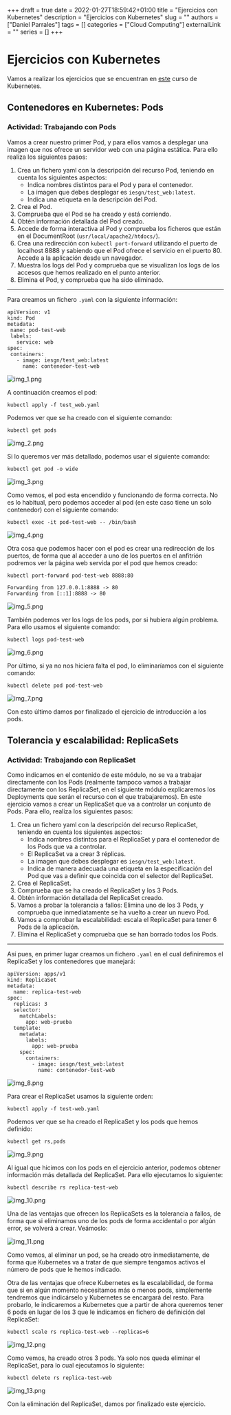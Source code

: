 +++ 
draft = true
date = 2022-01-27T18:59:42+01:00
title = "Ejercicios con Kubernetes"
description = "Ejercicios con Kubernetes"
slug = ""
authors = ["Daniel Parrales"]
tags = []
categories = ["Cloud Computing"]
externalLink = ""
series = []
+++

# Ejercicios con Kubernetes

Vamos a realizar los ejercicios que se encuentran en [este](https://github.com/iesgn/curso_kubernetes_cep) curso de Kubernetes.

## Contenedores en Kubernetes: Pods

### Actividad: Trabajando con Pods

Vamos a crear nuestro primer Pod, y para ellos vamos a desplegar una imagen que nos ofrece un servidor web con una página estática. Para ello realiza los siguientes pasos:

1. Crea un fichero yaml con la descripción del recurso Pod, teniendo en cuenta los siguientes aspectos:
    - Indica nombres distintos para el Pod y para el contenedor.
    - La imagen que debes desplegar es `iesgn/test_web:latest`.
    - Indica una etiqueta en la descripción del Pod.
2. Crea el Pod.
3. Comprueba que el Pod se ha creado y está corriendo.
4. Obtén información detallada del Pod creado.
5. Accede de forma interactiva al Pod y comprueba los ficheros que están en el DocumentRoot (`usr/local/apache2/htdocs/`).
6. Crea una redirección con `kubectl port-forward` utilizando el puerto de localhost 8888 y sabiendo que el Pod ofrece el servicio en el puerto 80. Accede a la aplicación desde un navegador.
7. Muestra los logs del Pod y comprueba que se visualizan los logs de los accesos que hemos realizado en el punto anterior.
8. Elimina el Pod, y comprueba que ha sido eliminado.

-----------------------------------------------------

Para creamos un fichero `.yaml` con la siguiente información:

```
apiVersion: v1
kind: Pod
metadata:
 name: pod-test-web
 labels:
   service: web
spec:
 containers:
   - image: iesgn/test_web:latest
     name: contenedor-test-web
```

![img_1.png](/images/ejercicios_kubernetes/img_1.png)

A continuación creamos el pod:

```
kubectl apply -f test_web.yaml
```

Podemos ver que se ha creado con el siguiente comando:

```
kubectl get pods
```

![img_2.png](/images/ejercicios_kubernetes/img_2.png)

Si lo queremos ver más detallado, podemos usar el siguiente comando:

```
kubectl get pod -o wide
```

![img_3.png](/images/ejercicios_kubernetes/img_3.png)

Como vemos, el pod esta encendido y funcionando de forma correcta. No es lo habitual, pero podemos acceder al pod (en este caso tiene un solo contenedor) con el siguiente comando:

```
kubectl exec -it pod-test-web -- /bin/bash
```

![img_4.png](/images/ejercicios_kubernetes/img_4.png)

Otra cosa que podemos hacer con el pod es crear una redirección de los puertos, de forma que al acceder a uno de los puertos en el anfitrión podremos ver la página web servida por el pod que hemos creado:

```
kubectl port-forward pod-test-web 8888:80

Forwarding from 127.0.0.1:8888 -> 80
Forwarding from [::1]:8888 -> 80
```

![img_5.png](/images/ejercicios_kubernetes/img_5.png)

También podemos ver los logs de los pods, por si hubiera algún problema. Para ello usamos el siguiente comando:

```
kubectl logs pod-test-web
```

![img_6.png](/images/ejercicios_kubernetes/img_6.png)

Por último, si ya no nos hiciera falta el pod, lo eliminaríamos con el siguiente comando:

```
kubectl delete pod pod-test-web
```

![img_7.png](/images/ejercicios_kubernetes/img_7.png)

Con esto último damos por finalizado el ejercicio de introducción a los pods.

## Tolerancia y escalabilidad: ReplicaSets

### Actividad: Trabajando con ReplicaSet

Como indicamos en el contenido de este módulo, no se va a trabajar directamente con los Pods (realmente tampoco vamos a trabajar directamente con los ReplicaSet, en el siguiente módulo explicaremos los Deployments que serán el recurso con el que trabajaremos). En este ejercicio vamos a crear un ReplicaSet que va a controlar un conjunto de Pods. Para ello, realiza los siguientes pasos:

1. Crea un fichero yaml con la descripción del recurso ReplicaSet, teniendo en cuenta los siguientes aspectos:
    - Indica nombres distintos para el ReplicaSet y para el contenedor de los Pods que va a controlar.
    - El ReplicaSet va a crear 3 réplicas.
    - La imagen que debes desplegar es `iesgn/test_web:latest`.
    - Indica de manera adecuada una etiqueta en la especificación del Pod que vas a definir que coincida con el selector del ReplicaSet.
2. Crea el ReplicaSet.
3. Comprueba que se ha creado el ReplicaSet y los 3 Pods.
4. Obtén información detallada del ReplicaSet creado.
5. Vamos a probar la tolerancia a fallos: Elimina uno de los 3 Pods, y comprueba que inmediatamente se ha vuelto a crear un nuevo Pod.
6. Vamos a comprobar la escalabilidad: escala el ReplicaSet para tener 6 Pods de la aplicación.
7. Elimina el ReplicaSet y comprueba que se han borrado todos los Pods.

-------------------------------------------------

Así pues, en primer lugar creamos un fichero `.yaml` en el cual definiremos el ReplicaSet y los contenedores que manejará:

```
apiVersion: apps/v1
kind: ReplicaSet
metadata:
  name: replica-test-web
spec:
  replicas: 3
  selector:
    matchLabels:
      app: web-prueba
  template:
    metadata:
      labels:
        app: web-prueba
    spec:
      containers:
        - image: iesgn/test_web:latest
          name: contenedor-test-web
```

![img_8.png](/images/ejercicios_kubernetes/img_8.png)

Para crear el ReplicaSet usamos la siguiente orden:

```
kubectl apply -f test-web.yaml
```

Podemos ver que se ha creado el ReplicaSet y los pods que hemos definido:

```
kubectl get rs,pods
```

![img_9.png](/images/ejercicios_kubernetes/img_9.png)

Al igual que hicimos con los pods en el ejercicio anterior, podemos obtener información más detallada del ReplicaSet. Para ello ejecutamos lo siguiente:

```
kubectl describe rs replica-test-web
```

![img_10.png](/images/ejercicios_kubernetes/img_10.png)

Una de las ventajas que ofrecen los ReplicaSets es la tolerancia a fallos, de forma que si eliminamos uno de los pods de forma accidental o por algún error, se volverá a crear. Veámoslo:

![img_11.png](/images/ejercicios_kubernetes/img_11.png)

Como vemos, al eliminar un pod, se ha creado otro inmediatamente, de forma que Kubernetes va a tratar de que siempre tengamos activos el número de pods que le hemos indicado. 

Otra de las ventajas que ofrece Kubernetes es la escalabilidad, de forma que si en algún momento necesitamos más o menos pods, simplemente tendremos que indicárselo y Kubernetes se encargará del resto. Para probarlo, le indicaremos a Kubernetes que a partir de ahora queremos tener 6 pods en lugar de los 3 que le indicamos en fichero de definición del ReplicaSet:

```
kubectl scale rs replica-test-web --replicas=6
```

![img_12.png](/images/ejercicios_kubernetes/img_12.png)

Como vemos, ha creado otros 3 pods. Ya solo nos queda eliminar el ReplicaSet, para lo cual ejecutamos lo siguiente:

```
kubectl delete rs replica-test-web 
```

![img_13.png](/images/ejercicios_kubernetes/img_13.png)

Con la eliminación del ReplicaSet, damos por finalizado este ejercicio.
